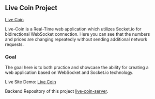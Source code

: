 ## Live Coin Project

[Live Coin](https://live-coin.netlify.app/)

Live-Coin is a Real-Time web application which utilizes Socket.io for bidirectional 
WebSocket connection. Here you can see that the numbers and prices are changing 
repeatedly without sending additional network requests.

### Goal

The goal here is to both practice and showcase the ability for creating a web application
based on WebSocket and Socket.io technology.

Live Site Demo: [Live Coin](https://live-coin.netlify.app/)

Backend Repository of this project [live-coin-server](https://github.com/arefweb/live-coin-server).

